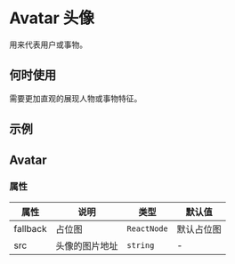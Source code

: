 # Avatar 头像

用来代表用户或事物。

## 何时使用

需要更加直观的展现人物或事物特征。

## 示例

<code src="./demos/demo1.tsx"></code>

## Avatar

### 属性

| 属性     | 说明           | 类型        | 默认值     |
| -------- | -------------- | ----------- | ---------- |
| fallback | 占位图         | `ReactNode` | 默认占位图 |
| src      | 头像的图片地址 | `string`    | -          |

<!--此外，还支持 [Image](./image) 组件的 `alt` `lazy` `onClick` `onError` 属性。-->

<!--### CSS 变量-->

<!--| 属性            | 说明             | 默认值 | 全局变量                     |-->
<!--| --------------- | ---------------- | ------ | ---------------------------- |-->
<!--| --border-radius | 圆角             | `4px`  | `--adm-avatar-border-radius` |-->
<!--| --size          | 大小，宽度和高度 | `44px` | `--adm-avatar-size`          |-->

